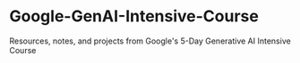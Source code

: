 # Google-GenAI-Intensive-Course
Resources, notes, and projects from Google's 5-Day Generative AI Intensive Course
